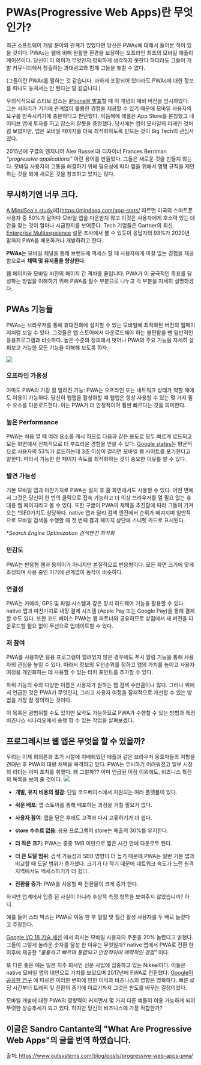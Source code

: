 # PWAs(Progressive Web Apps)란 무엇인가?



최근 소프트웨어 개발 분야와 관계가 있었다면 당신은 PWAs에 대해서 들어본 적이 있을 것이다. PWAs는 웹에 비해 원활한 환경을 보장하는 오프라인 최초의 모바일 애플리케이션이다. 당신이 이 의미가 무엇인지 정확하게 생각하지 못한다 하더라도 그들이 개발 커뮤니티에서 창출하는 과대광고와 함께 그들을 놓칠 수 없다.

(그들이란 PWAs를 말하는 것 같습니다. 과하게 포장되어 있더라도 PWAs에 대한 정보를 하나도 놓쳐서는 안 된다는 말 같습니다.)
<br>

무의식적으로 스티브 잡스는 [iPhone을 발표](https://www.youtube.com/watch?v=vN4U5FqrOdQ)할 때 이 개념의 예비 버전을 암시하였다. 그는 사파리가 기기에 관계없이 훌륭한 경험을 제공할 수 있기 때문에 모바일 사용자의 요구를 만족시키기에 충분하다고 판단했다. 이듬해에 애플은 App Store를 론칭했고 네이티브 앱에 투자를 하고 잡스의 잘못을 증명했다. 당시에는 앱이 모바일의 미래인 것처럼 보였지만, 앱은 모바일 페이지를 더욱 최적화하도록 만드는 것이 Big Tech의 관심사였다.
<br>

2015년에 구글의 엔지니어 Alex Russell과 디자이너 Frances Berriman *“progressive applications”* 이란 용어를 만들었다. 그들은 새로운 것을 만들지 않는다. 모바일 사용자의 고통을 해결하기 위해 필요성에 따라 앱을 위해서 명명 규칙을 제안하는 것을 외에 새로운 것을 창조하고 있지는 않다.
<br>

## 무시하기엔 너무 크다.
[A MindSea's study](https://mindsea.com/app-stats/)에](https://mindsea.com/app-stats/ 따르면 미국의 스마트폰 사용자 중 50%가 달마다 모바일 앱을 다운받지 않고 이것은 사용자에게 호소력 있는 대안을 찾는 것이 얼마나 시급한지를 보여준다. Tech 기업들은 Gartner의 최신 [Enterprise Multiexpeience](https://www.gartner.com/en/documents/3901479/survey-analysis-insights-to-kick-start-an-enterprise-mul) 설문 조사에서 볼 수 있듯이 응답자의 93%가 2020년 말까지 PWA를 배포하거나 개발하려고 한다.
<br>

**PWAs**는 모바일 채널을 통해 브랜드에 액세스 할 때 사용자에게 마찰 없는 경험을 제공함으로써 **채택 및 유지율을 향상한다.**

웹 페이지와 모바일 버전의 페이지 간 격차를 줄입니다. PWA가 이 궁극적인 목표를 달성하는 방법을 이해하기 위해 PWA를 필수 부분으로 나누고 각 부분을 자세히 설명하겠다.
<br>

## PWAs 기능들
PWAs는 브라우저를 통해 휴대전화에 설치할 수 있는 모바일에 최적화된 버전의 웹페이지처럼 보일 수 있다. 그것들은 앱 스토어에서 다운로드해야 하는 불편함을 뺀 일반적인 응용프로그램과 비슷하다. 높은 수준의 정의에서 벗어나 PWA의 주요 기능을 자세히 살펴보고 가능한 모든 기능을 이해해 보도록 하자.



<img src="https://www.outsystems.com/blog/-/media/images/blog/posts/progressive-web-apps-pwa/progressive-web-apps-pwa-01.png?h=611&w=750&la=en">



### **오프라인 가용성**
아마도 PWA의 가장 잘 알려진 기능: PWA는 오프라인 또는 네트워크 상태가 약할 때에도 이용이 가능하다. 당신이 웹앱을 활성화할 때 웹앱은 항상 사용할 수 있는 몇 가지 필수 요소를 다운로드한다. 이는 PWA가 더 안정적이며 훨씬 빠르다는 것을 의미한다.
<br>

### **높은 Performance**
PWA는 처음 열 때 여러 요소를 캐시 하므로 다음과 같은 용도로 모두 빠르게 로드되고 모든 화면에서 전체적으로 더 부드러운 경험을 얻을 수 있다. [Google states](https://developers.google.com/web/fundamentals/performance/why-performance-matters/)는 평균적으로 사용자의 53%가 로드하는데 3초 이상이 걸리면 모바일 웹 사이트를 포기한다고 말한다. 따라서 가능한 한 페이지 속도를 최적화하는 것이 중요한 이유를 알 수 있다.
<br>

### **발견 가능성**
기본 모바일 앱과 마찬가지로 PWA는 설치 후 홈 화면에서도 사용할 수 있다. 어떤 면에서 그것은 당신이 한 번의 클릭으로 접속 가능하고 더 이상 브라우저를 열 필요 없는 휴대용 웹 페이지라고 볼 수 있다. 또한 구글이 PWA의 채택을 추진함에 따라 그들이 가져오는 *SEO가치도 상당하다. native 앱과 달리 검색 엔진에서 순위가 매겨지며 일반적으로 모바일 검색을 수행할 때 첫 번째 결과 페이지 상단에 스니펫 카드로 표시된다.

**Search Engine Optimization 검색엔진 최적화*
<br>

### **민감도**
PWA는 반응형 웹과 동의어가 아니지만 본질적으로 반응형이다. 모든 화면 크기에 맞게 조정되며 사용 중인 기기에 관계없이 동작이 비슷하다.
<br>

### **연결성**
PWA는 카메라, GPS 및 파일 시스템과 갚은 장치 하드웨어 기능을 활용할 수 있다. native 앱과 마찬가지로 내장 결제 시스템 (Apple Pay 또는 Google Pay)을 통해 결제할 수도 있다. 또한 코드 베이스 PWA는 웹 파트너와 공유하므로 상점에서 새 버전을 다운로드할 필요 없이 무선으로 업데이트할 수 있다.
<br>

### **재 참여**
PWA를 사용하면 응용 프로그램이 열려있지 않은 경우에도 푸시 알림 기능을 통해 사용자의 관심을 높일 수 있다. 따라서 정보의 우선순위를 정하고 앱의 가치를 높이고 사용자 여정을 개인화하는 데 사용할 수 있는 터치 포인트를 추가할 수 있다.
<br>

하위 기능의 수와 다양한 이름은 사용자가 원하는 웹 검색 수만큼이나 많다. 그러나 위에서 언급한 것은 PWA가 무엇인지, 그리고 사용자 여정을 잠재적으로 개선할 수 있는 방법을 가장 잘 정의하는 것이다.

이 목록은 광범위할 수도 있지만 요약도 가능하므로 PWA가 수행할 수 있는 방법과 특정 비즈니스 시나리오에서 숭행 항 수 있는 작업을 살펴보겠다.
<br>

## 프로그레시브 웹 앱은 무엇을 할 수 있을까?
우리는 이제 회의론과 초기 시절에 지배되었던 애플과 같은 브라우저 옹호자들의 저항을 견뎌낸 후 PWA의 대량 채택을 목격하고 있다. PWA는 무시하기 어려워졌고 일부 시장의 리더는 이미 조치를 취했다. 왜 그럴까?? 이미 언급된 이점 이외에도, 비즈니스 특전의 목록을 보여 줄 것이다.
<img src="https://www.outsystems.com/blog/-/media/images/blog/posts/progressive-web-apps-pwa/progressive-web-apps-pwa-02.png?h=404&w=751&la=en">

* **개발, 유지 비용의 절감**: 단일 코드베이스에서 지원되는 여러 플랫폼이 있다. 

* **쉬운 배포**: 앱 스토어를 통해 배포하는 과정을 거칠 필요가 없다.

* **사용자 참여**: 앱을 닫은 후에도 고객과 다시 교류하기가 더 쉽다.

* **store 수수료 없음**: 응용 프로그램의 store는 매출의 30%를 유지한다.

* **더 작은 크기**: PWA는 종종 1MB 미만으로 짧은 시간 안에 다운로두 된다.

* **더 큰 도달 범위**: 검색 가능성과 SEO 영향이 더 높기 때문에 PWA는 일반 기본 앱과 비교할 때 도달 범위가 증가했다. 크기가 더 작기 때문에 네트워크 속도가 느린 원격 지역에서도 액세스하기가 더 쉽다.

* **전환율 증가**: PWA를 사용할 때 전환율이 크게 증가 한다. 

하지만 업계에서 입증 된 사실이 아니라 추상적 측정 항목을 보여주지 않았습니까? 아니.
<br>

예를 들어 스타 벅스는 PWA로 이동 한 후 일일 및 월간 활성 사용자를 두 배로 늘렸다 고 주장한다.

[Google I/O 18 기술 세션](https://www.youtube.com/watch?time_continue=5193&v=GAkkKjds00o) 에서 회사는 모바일 사용자의 주문을 20% 늘렸다고 밝혔다. 그들이 그렇게 놀라운 숫자를 달성 한 이유는 무엇일까? native 앱에서 PWA로 전환 한 이후에 제공한 *"훌륭하고 빠르며 통합되고 안정적이며 매력적인 경험"* 이다.
<br>

또 다른 좋은 예는 일본 지주 회사인 신문 사업에 집중하고 있는 Nikkei이다. 이들은 native 모바일 앱의 대안으로 가치를 보았으며 2017년에 PWA로 전환했다. [Google이 공유한 연구](https://developers.google.com/web/showcase/2018/nikkei) 에 따르면 이러한 변화에 인한 이익과 비즈니스의 영향은 명확하다. 빠른 로딩 시간부터 트래픽 및 전환의 증가에 이르기까지 그것은 판도를 바꾸는 결정이었다.
<br>

모바일 개발에 대한 PWA의 영향력이 커지면서 몇 가지 다른 예들이 이용 가능하게 되어 뚜렷한 상승추세가 되고 있다. 하지만 당신의 비즈니스에 가장 적합한가?
<br>

## 이글은 Sandro Cantante의 "What Are Progressive Web Apps"의 글을 번역 하였습니다.
출처: <https://www.outsystems.com/blog/posts/progressive-web-apps-pwa/>